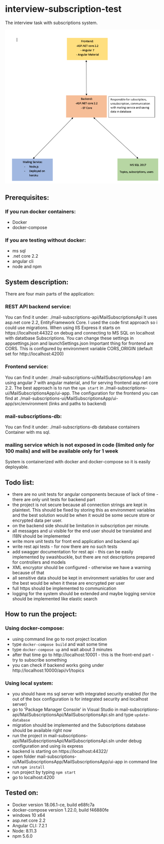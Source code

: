 # interview-subscription-test
The interview task with subscriptions system.

![Schema image](https://github.com/mateo1985/interview-subscription-test/blob/master/app-schema.PNG "Schema")

## Prerequisites:
### If you run docker containers:
- Docker
- docker-compose

### If you are testing without docker:
- ms sql
- .net core 2.2
- angular cli
- node and npm

## System description:
There are four main parts of the application:
### REST API backend service:
  You can find it under: ./mail-subscriptions-api/MailSubscriptionsApi
  It uses asp.net core 2.2, EntityFramework Core. I used the code first approach so i could use migrations.
  When using IIS Express it starts on https://localhost:44322 on debug and connecting to MS SQL on localhost with datatbase Subscriptions.
  You can change these settings in appsettings.json and launchSettings.json
  Important thing for frontend are CORS. This is configured by environment variable CORS_ORIGIN (default set for http://localhost:4200)
  
### Frontend service:
  You can find it under: ./mail-subscriptions-ui/MailSubscriptionsApp
  I am using angular 7 with angular material, and for serving frontend asp.net core 2.2.
  The best approach is to run the `npm start` in ./mail-subscriptions-ui/MailSubscriptionsApp/ui-app. 
  The configuration for the frontend you can find at ./mail-subscriptions-ui/MailSubscriptionsApp/ui-app/src/environment (links and paths to backend)
  
### mail-subscriptions-db:
  You can find it under: ./mail-subscriptions-db
  database containers
  Container with ms sql.
  
### mailing service which is not exposed in code (limited only for 100 mails) and will be available only for 1 week
  
System is containerized with docker and docker-compose so it is easily deployable.
  

## Todo list:
- there are no unit tests for angular components because of lack of time - there are only unit tests for backend part
- the project is not secure because all connection strings are kept in plaintext. This should be fixed by storing this as environment variables and the best solution would be
  when it would be some secure store or encrypted data per user.
- on the backend side should be limitation in subscription per minute.
- all messages and ui visible for the end user should be translated and I18N should be implemented
- write more unit tests for front end application and backend api
- write rest api tests - for now there are no such tests
- add swagger documentation for rest api - this can be easily implemented by swashbuckle, but there are not descriptions prepared for controllers and models
- XML encryptor should be configured - otherwise we have a warning because of that
- all sensitive data should be kept in environment variables for user and the best would be when it these are encrypted per user
- full https should be implemented to communication
- logging for the system should be extended and maybe logging service should be implemented like elastic search


## How to run the project:

### Using docker-compose:
- using command line go to root project location
- type `docker-compose build` and wait some time
- type `docker-compose up` and wait about 3 minutes
- after that time go to http://localhost:10001 - this is the front-end part - try to subscribe something
- you can check if backend works going under http://localhost:10000/api/v1/topics

### Using local system:
- you should have ms sql server with integrated security enabled (for the out of the box configuration is for integrated security and localhost server)
- go to 'Package Manager Console' in Visual Studio in mail-subscriptions-api/MailSubscriptionsApi/MailSubscriptionsApi.sln and type `update-database`
- migration should be implemented and the Subscriptions database should be available right now
- run the project in mail-subscriptions-api/MailSubscriptionsApi/MailSubscriptionsApi.sln under debug configuration and using iis express
- backend is starting on https://localhost:44322/
- open folder mail-subscriptions-ui/MailSubscriptionsApp/MailSubscriptionsApp/ui-app in command line
- run `npm install`
- run project by typing `npm start`
- go to localhost:4200

## Tested on:
- Docker version 18.06.1-ce, build e68fc7a
- docker-compose version 1.22.0, build f46880fe
- windows 10 x64
- asp.net core 2.2
- Angular CLI: 7.2.1
- Node: 8.11.3
- npm 5.6.0





